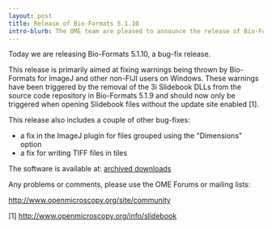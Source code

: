 ```yaml
---
layout: post
title: Release of Bio-Formats 5.1.10
intro-blurb: The OME team are pleased to announce the release of Bio-Formats 5.1.10
---
```

Today we are releasing Bio-Formats 5.1.10, a bug-fix release.

This release is primarily aimed at fixing warnings being thrown by Bio-Formats for ImageJ and other non-FIJI users on Windows. These warnings have been triggered by the removal of the 3i Slidebook DLLs from the source code repository in Bio-Formats 5.1.9 and should now only be triggered when opening Slidebook files without the update site enabled [1].

This release also includes a couple of other bug-fixes:

* a fix in the ImageJ plugin for files grouped using the "Dimensions" option
* a fix for writing TIFF files in tiles

The software is available at: [archived downloads](http://downloads.openmicroscopy.org/bio-formats/5.1.10/)

Any problems or comments, please use the OME Forums or mailing lists:

http://www.openmicroscopy.org/site/community

[1] http://www.openmicroscopy.org/info/slidebook
